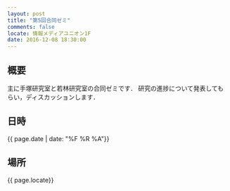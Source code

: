 ```yaml
---
layout: post
title: "第5回合同ゼミ"
comments: false
locate: 情報メディアユニオン1F
date: 2016-12-08 18:30:00
---
```


## 概要

主に手塚研究室と若林研究室の合同ゼミです．
研究の進捗について発表してもらい，ディスカッションします．

## 日時

{{ page.date | date: "%F %R %A"}}

## 場所

{{ page.locate}}

